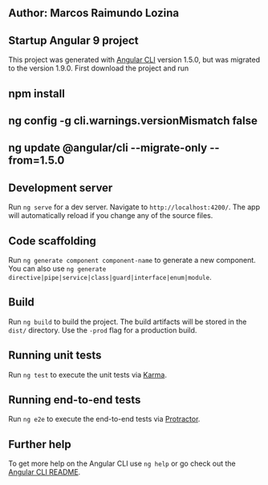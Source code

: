 ## Author: Marcos Raimundo Lozina

## Startup Angular 9 project

This project was generated with [Angular CLI](https://github.com/angular/angular-cli) version 1.5.0, but was migrated to the version 1.9.0. First download the project and run 
## npm install
## ng config -g cli.warnings.versionMismatch false
## ng update @angular/cli --migrate-only --from=1.5.0

## Development server

Run `ng serve` for a dev server. Navigate to `http://localhost:4200/`. The app will automatically reload if you change any of the source files.

## Code scaffolding

Run `ng generate component component-name` to generate a new component. You can also use `ng generate directive|pipe|service|class|guard|interface|enum|module`.

## Build

Run `ng build` to build the project. The build artifacts will be stored in the `dist/` directory. Use the `-prod` flag for a production build.

## Running unit tests

Run `ng test` to execute the unit tests via [Karma](https://karma-runner.github.io).

## Running end-to-end tests

Run `ng e2e` to execute the end-to-end tests via [Protractor](http://www.protractortest.org/).

## Further help

To get more help on the Angular CLI use `ng help` or go check out the [Angular CLI README](https://github.com/angular/angular-cli/blob/master/README.md).
